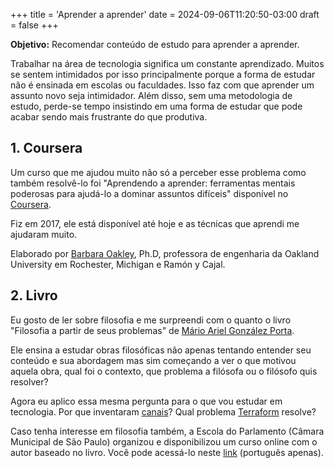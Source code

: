 +++
title = 'Aprender a aprender'
date = 2024-09-06T11:20:50-03:00
draft = false
+++

**Objetivo:** Recomendar conteúdo de estudo para aprender a aprender.

Trabalhar na área de tecnologia significa um constante aprendizado. Muitos se
sentem intimidados por isso principalmente porque a forma de estudar não é
ensinada em escolas ou faculdades. Isso faz com que aprender um assunto novo
seja intimidador. Além disso, sem uma metodologia de estudo, perde-se tempo
insistindo em uma forma de estudar que pode acabar sendo mais frustrante do que
produtiva.


## 1. Coursera

Um curso que me ajudou muito não só a perceber esse problema como também
resolvê-lo foi "Aprendendo a aprender: ferramentas mentais poderosas para
ajudá-lo a dominar assuntos difíceis" disponível no [Coursera](https://www.coursera.org/learn/aprender).

Fiz em 2017, ele está disponível até hoje e as técnicas que aprendi me ajudaram
muito.

Elaborado por [Barbara Oakley](https://barbaraoakley.com/), Ph.D, professora de
engenharia da Oakland University em Rochester, Michigan e Ramón y Cajal.

## 2. Livro

Eu gosto de ler sobre filosofia e me surpreendi com o quanto o livro "Filosofia
a partir de seus problemas" de [Mário Ariel González Porta](ttp://lattes.cnpq.br/0864141297940508).

Ele ensina a estudar obras filosóficas não apenas tentando entender seu conteúdo
e sua abordagem mas sim começando a ver o que motivou aquela obra, qual foi o
contexto, que problema a filósofa ou o filósofo quis resolver?

Agora eu aplico essa mesma pergunta para o que vou estudar em tecnologia. Por
que inventaram [canais](https://go.dev/tour/concurrency/2)? Qual problema [Terraform](https://www.terraform.io/) resolve?

Caso tenha interesse em filosofia também, a Escola do Parlamento (Câmara
Municipal de São Paulo) organizou e disponibilizou um curso online com o autor
baseado no livro. Você pode acessá-lo neste [link](https://www.saopaulo.sp.leg.br/escoladoparlamento/cursos/cursos-anteriores/cursos-realizados-em-2020/a-filosofia-a-partir-de-seus-problemas/) (português apenas).

